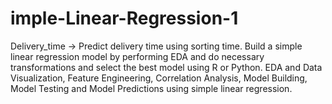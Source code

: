 # imple-Linear-Regression-1
Delivery_time -> Predict delivery time using sorting time. Build a simple linear regression model by performing EDA and do necessary transformations and select the best model using R or Python.  EDA and Data Visualization, Feature Engineering, Correlation Analysis, Model Building, Model Testing and Model Predictions using simple linear regression.
